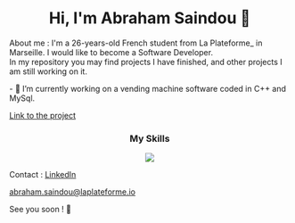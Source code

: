 <h1 align="center">Hi, I'm Abraham Saindou 👋</h1>

<p class = "para">About me : I'm a 26-years-old French student from La Plateforme_ in Marseille. I would like to become a Software Developer. <br>In my repository you may find projects I have finished, and other projects I am still working on it.</p>
<p>- 🔭 I’m currently working on a vending machine software coded in C++ and MySql.</p>
<a href="https://github.com/abraham-saindou/Distributeur">Link to the project</a>
<h3 align="center">My Skills</h3>
<p align="center"><a href="https://skillicons.dev">
    <img src="https://skillicons.dev/icons?i=cpp,c,py,java,html,css,js,mysql,cmake,git" />
  </a>
</p>

Contact : 
<a href="https://www.linkedin.com/in/abraham-saindou">LinkedIn</a>

abraham.saindou@laplateforme.io


See you soon ! 👋

<!--

Here are some ideas to get you started:

- 🔭 I’m currently working on ...
- 🌱 I’m currently learning ...
- 🤔 I’m looking for help with ...
- 💬 Ask me about ...
- 📫 How to reach me: ...
-->
